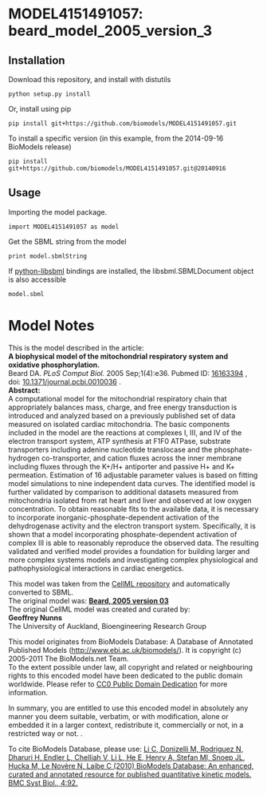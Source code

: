 # MODEL4151491057: beard_model_2005_version_3

## Installation

Download this repository, and install with distutils

`python setup.py install`

Or, install using pip

`pip install git+https://github.com/biomodels/MODEL4151491057.git`

To install a specific version (in this example, from the 2014-09-16 BioModels release)

`pip install git+https://github.com/biomodels/MODEL4151491057.git@20140916`

## Usage

Importing the model package.

`import MODEL4151491057 as model`

Get the SBML string from the model

`print model.sbmlString`

If [python-libsbml](https://pypi.python.org/pypi/python-libsbml) bindings are
installed, the libsbml.SBMLDocument object is also accessible

`model.sbml`


# Model Notes


This is the model described in the article:  
**A biophysical model of the mitochondrial respiratory system and oxidative phosphorylation.**   
Beard DA. _PLoS Comput Biol._ 2005 Sep;1(4):e36. Pubmed ID:
[16163394](http://www.ncbi.nlm.nih.gov/pubmed/16163394) , doi:
[10.1371/journal.pcbi.0010036](http://dx.doi.org/10.1371/journal.pcbi.0010036)
.  
**Abstract:**   
A computational model for the mitochondrial respiratory chain that
appropriately balances mass, charge, and free energy transduction is
introduced and analyzed based on a previously published set of data measured
on isolated cardiac mitochondria. The basic components included in the model
are the reactions at complexes I, III, and IV of the electron transport
system, ATP synthesis at F1F0 ATPase, substrate transporters including adenine
nucleotide translocase and the phosphate-hydrogen co-transporter, and cation
fluxes across the inner membrane including fluxes through the K+/H+ antiporter
and passive H+ and K+ permeation. Estimation of 16 adjustable parameter values
is based on fitting model simulations to nine independent data curves. The
identified model is further validated by comparison to additional datasets
measured from mitochondria isolated from rat heart and liver and observed at
low oxygen concentration. To obtain reasonable fits to the available data, it
is necessary to incorporate inorganic-phosphate-dependent activation of the
dehydrogenase activity and the electron transport system. Specifically, it is
shown that a model incorporating phosphate-dependent activation of complex III
is able to reasonably reproduce the observed data. The resulting validated and
verified model provides a foundation for building larger and more complex
systems models and investigating complex physiological and pathophysiological
interactions in cardiac energetics.

This model was taken from the [CellML
repository](http://www.cellml.org/models) and automatically converted to SBML.  
The original model was: [ **Beard, 2005 version 03**
](http://www.cellml.org/models/beard_2005_version03)  
The original CellML model was created and curated by:  
**Geoffrey Nunns**   
The University of Auckland, Bioengineering Research Group

This model originates from BioModels Database: A Database of Annotated
Published Models (http://www.ebi.ac.uk/biomodels/). It is copyright (c)
2005-2011 The BioModels.net Team.  
To the extent possible under law, all copyright and related or neighbouring
rights to this encoded model have been dedicated to the public domain
worldwide. Please refer to [CC0 Public Domain
Dedication](http://creativecommons.org/publicdomain/zero/1.0/) for more
information.

In summary, you are entitled to use this encoded model in absolutely any
manner you deem suitable, verbatim, or with modification, alone or embedded it
in a larger context, redistribute it, commercially or not, in a restricted way
or not. .  
  
To cite BioModels Database, please use: [Li C, Donizelli M, Rodriguez N,
Dharuri H, Endler L, Chelliah V, Li L, He E, Henry A, Stefan MI, Snoep JL,
Hucka M, Le Novère N, Laibe C (2010) BioModels Database: An enhanced, curated
and annotated resource for published quantitative kinetic models. BMC Syst
Biol., 4:92.](http://www.ncbi.nlm.nih.gov/pubmed/20587024)


